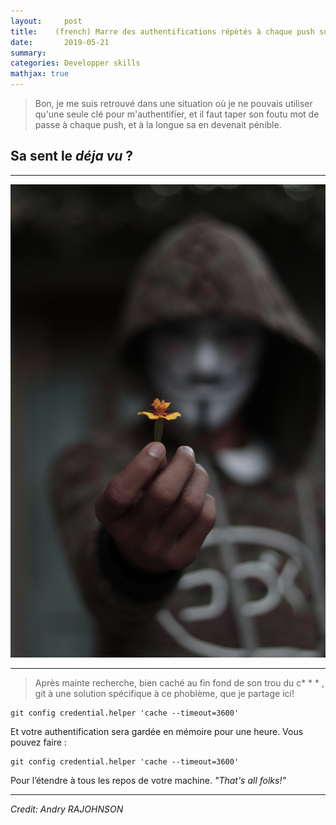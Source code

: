 ```yaml
---
layout:     post
title:    (french) Marre des authentifications répètés à chaque push sur git?
date:       2019-05-21
summary:
categories: Developper skills
mathjax: true
---
```


>Bon, je me suis retrouvé dans une situation où je ne pouvais utiliser qu'une seule clé pour m'authentifier, et il faut taper son foutu mot de passe à chaque push, et à la longue sa en devenait pénible.

## Sa sent le *déja vu* ?

---

![mask](/images/push.jpg)

---

>Après mainte recherche, bien caché au fin fond de son trou du c* * * , git à une solution spécifique à ce phoblème,  que je partage ici!


```git
git config credential.helper 'cache --timeout=3600'
```

Et votre authentification sera gardée en mémoire pour une heure. Vous pouvez faire :

```git
git config credential.helper 'cache --timeout=3600'
```

Pour l’étendre à tous les repos de votre machine. *"That's all folks!"*

---

  <footer><cite title="git">Credit: Andry RAJOHNSON</cite></footer>
